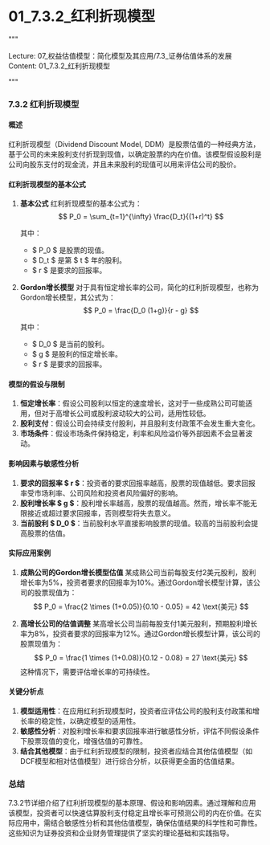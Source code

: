 # 01_7.3.2_红利折现模型

"""

Lecture: 07_权益估值模型：简化模型及其应用/7.3_证券估值体系的发展
Content: 01_7.3.2_红利折现模型

"""

### 7.3.2 红利折现模型

#### 概述
红利折现模型（Dividend Discount Model, DDM）是股票估值的一种经典方法，基于公司的未来股利支付折现到现值，以确定股票的内在价值。该模型假设股利是公司向股东支付的现金流，并且未来股利的现值可以用来评估公司的股价。

#### 红利折现模型的基本公式

1. **基本公式**
   红利折现模型的基本公式为：
   $$ P_0 = \sum_{t=1}^{\infty} \frac{D_t}{(1+r)^t} $$
   
   其中：
   - $ P_0 $ 是股票的现值。
   - $ D_t $ 是第 $ t $ 年的股利。
   - $ r $ 是要求的回报率。

2. **Gordon增长模型**
   对于具有恒定增长率的公司，简化的红利折现模型，也称为Gordon增长模型，其公式为：
   $$ P_0 = \frac{D_0 (1+g)}{r - g} $$

   其中：
   - $ D_0 $ 是当前的股利。
   - $ g $ 是股利的恒定增长率。
   - $ r $ 是要求的回报率。

#### 模型的假设与限制

1. **恒定增长率**：假设公司股利以恒定的速度增长，这对于一些成熟公司可能适用，但对于高增长公司或股利波动较大的公司，适用性较低。
2. **股利支付**：假设公司会持续支付股利，并且股利支付政策不会发生重大变化。
3. **市场条件**：假设市场条件保持稳定，利率和风险溢价等外部因素不会显著波动。

#### 影响因素与敏感性分析

1. **要求的回报率 $ r $**：投资者的要求回报率越高，股票的现值越低。要求回报率受市场利率、公司风险和投资者风险偏好的影响。
2. **股利增长率 $ g $**：股利增长率越高，股票的现值越高。然而，增长率不能无限接近或超过要求回报率，否则模型将失去意义。
3. **当前股利 $ D_0 $**：当前股利水平直接影响股票的现值。较高的当前股利会提高股票的估值。

#### 实际应用案例

1. **成熟公司的Gordon增长模型估值**
   某成熟公司当前每股支付2美元股利，股利增长率为5%，投资者要求的回报率为10%。通过Gordon增长模型计算，该公司的股票现值为：
   $$ P_0 = \frac{2 \times (1+0.05)}{0.10 - 0.05} = 42 \text{美元} $$

2. **高增长公司的估值调整**
   某高增长公司当前每股支付1美元股利，预期股利增长率为8%，投资者要求的回报率为12%。通过Gordon增长模型计算，该公司的股票现值为：
   $$ P_0 = \frac{1 \times (1+0.08)}{0.12 - 0.08} = 27 \text{美元} $$
   这种情况下，需要评估增长率的可持续性。

#### 关键分析点

1. **模型适用性**：在应用红利折现模型时，投资者应评估公司的股利支付政策和增长率的稳定性，以确定模型的适用性。
2. **敏感性分析**：对股利增长率和要求回报率进行敏感性分析，评估不同假设条件下股票现值的变化，增强估值的可靠性。
3. **结合其他模型**：由于红利折现模型的限制，投资者应结合其他估值模型（如DCF模型和相对估值模型）进行综合分析，以获得更全面的估值结果。

### 总结
7.3.2节详细介绍了红利折现模型的基本原理、假设和影响因素。通过理解和应用该模型，投资者可以快速估算股利支付稳定且增长率可预测公司的内在价值。在实际应用中，需结合敏感性分析和其他估值模型，确保估值结果的科学性和可靠性。这些知识为证券投资和企业财务管理提供了坚实的理论基础和实践指导。